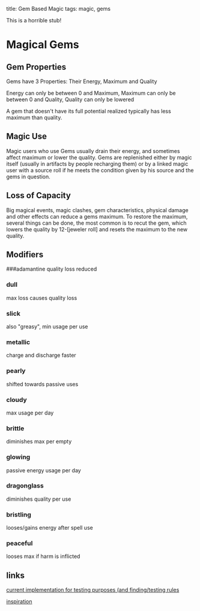 title: Gem Based Magic
tags: magic, gems

This is a horrible stub!
 
# Magical Gems
## Gem Properties
Gems have 3 Properties: Their Energy, Maximum and Quality

Energy can only be between 0 and Maximum,
Maximum can only be between 0 and Quality,
Quality can only be lowered

A gem that doesn't have its full potential realized typically has less maximum than quality.

## Magic Use

Magic users who use Gems usually drain their energy, and sometimes affect maximum or lower the quality.
Gems are replenished either by magic itself (usually in artifacts by people recharging them) or by a linked magic user with a source roll if he meets the condition given by his source and the gems in question.

## Loss of Capacity

Big magical events, magic clashes, gem characteristics, physical damage and other effects can reduce a gems maximum.
To restore the maximum, several things can be done, the most common is to recut the gem, which lowers the quality by 12-[jeweler roll]
and resets the maximum to the new quality.

## Modifiers
###adamantine
quality loss reduced
### dull
 max loss causes quality loss
### slick
also "greasy", min usage per use
### metallic
charge and discharge faster
### pearly
shifted towards passive uses
### cloudy
max usage per day
### brittle
diminishes max per empty
### glowing
passive energy usage per day
### dragonglass
diminishes quality per use
### bristling
looses/gains energy after spell use
### peaceful
looses max if harm is inflicted  


## links
[current implementation for testing purposes (and finding/testing rules](
https://github.com/x4dr/NossiNet/blob/master/Fantasy/Gems.py)
  
[inspiration](https://en.wikipedia.org/wiki/Lustre_(mineralogy))